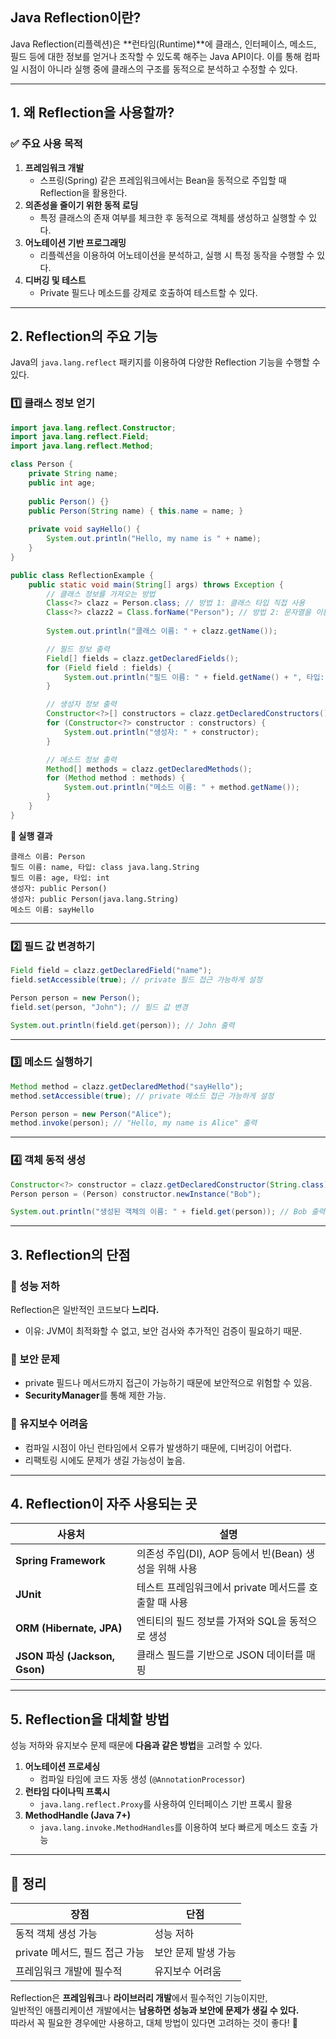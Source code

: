 ## **Java Reflection이란?**
Java Reflection(리플렉션)은 **런타임(Runtime)**에 클래스, 인터페이스, 메소드, 필드 등에 대한 정보를 얻거나 조작할 수 있도록 해주는 Java API이다. 이를 통해 컴파일 시점이 아니라 실행 중에 클래스의 구조를 동적으로 분석하고 수정할 수 있다.

---

## **1. 왜 Reflection을 사용할까?**
### **✅ 주요 사용 목적**
1. **프레임워크 개발**
    - 스프링(Spring) 같은 프레임워크에서는 Bean을 동적으로 주입할 때 Reflection을 활용한다.
2. **의존성을 줄이기 위한 동적 로딩**
    - 특정 클래스의 존재 여부를 체크한 후 동적으로 객체를 생성하고 실행할 수 있다.
3. **어노테이션 기반 프로그래밍**
    - 리플렉션을 이용하여 어노테이션을 분석하고, 실행 시 특정 동작을 수행할 수 있다.
4. **디버깅 및 테스트**
    - Private 필드나 메소드를 강제로 호출하여 테스트할 수 있다.

---

## **2. Reflection의 주요 기능**
Java의 `java.lang.reflect` 패키지를 이용하여 다양한 Reflection 기능을 수행할 수 있다.

### **1️⃣ 클래스 정보 얻기**
```java
import java.lang.reflect.Constructor;
import java.lang.reflect.Field;
import java.lang.reflect.Method;

class Person {
    private String name;
    public int age;
    
    public Person() {}
    public Person(String name) { this.name = name; }
    
    private void sayHello() {
        System.out.println("Hello, my name is " + name);
    }
}

public class ReflectionExample {
    public static void main(String[] args) throws Exception {
        // 클래스 정보를 가져오는 방법
        Class<?> clazz = Person.class; // 방법 1: 클래스 타입 직접 사용
        Class<?> clazz2 = Class.forName("Person"); // 방법 2: 문자열을 이용하여 로드
        
        System.out.println("클래스 이름: " + clazz.getName());

        // 필드 정보 출력
        Field[] fields = clazz.getDeclaredFields();
        for (Field field : fields) {
            System.out.println("필드 이름: " + field.getName() + ", 타입: " + field.getType());
        }

        // 생성자 정보 출력
        Constructor<?>[] constructors = clazz.getDeclaredConstructors();
        for (Constructor<?> constructor : constructors) {
            System.out.println("생성자: " + constructor);
        }

        // 메소드 정보 출력
        Method[] methods = clazz.getDeclaredMethods();
        for (Method method : methods) {
            System.out.println("메소드 이름: " + method.getName());
        }
    }
}
```
**🔹 실행 결과**
```
클래스 이름: Person
필드 이름: name, 타입: class java.lang.String
필드 이름: age, 타입: int
생성자: public Person()
생성자: public Person(java.lang.String)
메소드 이름: sayHello
```

---

### **2️⃣ 필드 값 변경하기**
```java
Field field = clazz.getDeclaredField("name");
field.setAccessible(true); // private 필드 접근 가능하게 설정

Person person = new Person();
field.set(person, "John"); // 필드 값 변경

System.out.println(field.get(person)); // John 출력
```

---

### **3️⃣ 메소드 실행하기**
```java
Method method = clazz.getDeclaredMethod("sayHello");
method.setAccessible(true); // private 메소드 접근 가능하게 설정

Person person = new Person("Alice");
method.invoke(person); // "Hello, my name is Alice" 출력
```

---

### **4️⃣ 객체 동적 생성**
```java
Constructor<?> constructor = clazz.getDeclaredConstructor(String.class);
Person person = (Person) constructor.newInstance("Bob");

System.out.println("생성된 객체의 이름: " + field.get(person)); // Bob 출력
```

---

## **3. Reflection의 단점**
### **🚨 성능 저하**
Reflection은 일반적인 코드보다 **느리다.**
- 이유: JVM이 최적화할 수 없고, 보안 검사와 추가적인 검증이 필요하기 때문.

### **🚨 보안 문제**
- private 필드나 메서드까지 접근이 가능하기 때문에 보안적으로 위험할 수 있음.
- **SecurityManager**를 통해 제한 가능.

### **🚨 유지보수 어려움**
- 컴파일 시점이 아닌 런타임에서 오류가 발생하기 때문에, 디버깅이 어렵다.
- 리팩토링 시에도 문제가 생길 가능성이 높음.

---

## **4. Reflection이 자주 사용되는 곳**
| 사용처 | 설명 |
|------|------|
| **Spring Framework** | 의존성 주입(DI), AOP 등에서 빈(Bean) 생성을 위해 사용 |
| **JUnit** | 테스트 프레임워크에서 private 메서드를 호출할 때 사용 |
| **ORM (Hibernate, JPA)** | 엔티티의 필드 정보를 가져와 SQL을 동적으로 생성 |
| **JSON 파싱 (Jackson, Gson)** | 클래스 필드를 기반으로 JSON 데이터를 매핑 |

---

## **5. Reflection을 대체할 방법**
성능 저하와 유지보수 문제 때문에 **다음과 같은 방법**을 고려할 수 있다.

1. **어노테이션 프로세싱**
    - 컴파일 타임에 코드 자동 생성 (`@AnnotationProcessor`)
2. **런타임 다이나믹 프록시**
    - `java.lang.reflect.Proxy`를 사용하여 인터페이스 기반 프록시 활용
3. **MethodHandle (Java 7+)**
    - `java.lang.invoke.MethodHandles`를 이용하여 보다 빠르게 메소드 호출 가능

---

## **📌 정리**
| 장점 | 단점 |
|------|------|
| 동적 객체 생성 가능 | 성능 저하 |
| private 메서드, 필드 접근 가능 | 보안 문제 발생 가능 |
| 프레임워크 개발에 필수적 | 유지보수 어려움 |

Reflection은 **프레임워크**나 **라이브러리 개발**에서 필수적인 기능이지만,  
일반적인 애플리케이션 개발에서는 **남용하면 성능과 보안에 문제가 생길 수 있다.**  
따라서 꼭 필요한 경우에만 사용하고, 대체 방법이 있다면 고려하는 것이 좋다! 🚀